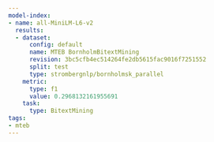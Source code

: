 ```yaml
---
model-index:
- name: all-MiniLM-L6-v2
  results:
  - dataset:
      config: default
      name: MTEB BornholmBitextMining
      revision: 3bc5cfb4ec514264fe2db5615fac9016f7251552
      split: test
      type: strombergnlp/bornholmsk_parallel
    metric:
      type: f1
      value: 0.2968132161955691
    task:
      type: BitextMining
tags:
- mteb
---
```

